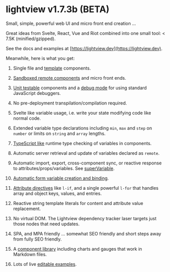 # lightview v1.7.3b (BETA)

Small, simple, powerful web UI and micro front end creation ...

Great ideas from Svelte, React, Vue and Riot combined into one small tool: < 7.5K (minified/gzipped).

See the docs and examples at [https://lightview.dev](https://lightview.dev).

Meanwhile, here is what you get:

1) Single file and <a href="#local-templates" target=_self>template</a> components.

1) [Sandboxed remote components](https://lightview.dev/#sandboxed-components) and micro front ends</a>.

1) [Unit testable](https://lightview.dev/#unit-testing) components and a [debug mode](https://lightview.dev/#debugging) for using standard JavaScript debuggers</a>.

1) No pre-deployment transpilation/compilation required.

1) Svelte like variable usage, i.e. write your state modifying code like normal code.

1) Extended variable type declarations including `min`, `max` and `step` on `number` or limits on `string` and `array` lengths.

1) [TypeScript like](https://lightview.dev/#variables) runtime type checking of variables in components.

1) Automatic server retrieval and update of variables declared as `remote`.

1) Automatic import, export, cross-component sync, or reactive response to attributes/props/variables. See [superVariable](https://lightview.dev/#super-variable).

1) [Automatic form variable creation and binding](https://lightview.dev/#auto-binding-forms).

1) [Attribute directives](https://lightview.dev/#attribute-directives) like `l-if`, and a single powerful `l-for` that handles array and object keys, values, and entries.

1) Reactive string template literals for content and attribute value replacement.

1) No virtual DOM. The Lightview dependency tracker laser targets just those nodes that need updates.

1) SPA, and MPA friendly ... somewhat SEO friendly and short steps away from fully SEO friendly.

1) A [component library](https://lightview.dev/components) including charts and gauges that work in Markdown files.

1) Lots of live [editable examples](https://lightview.dev/#examples).

